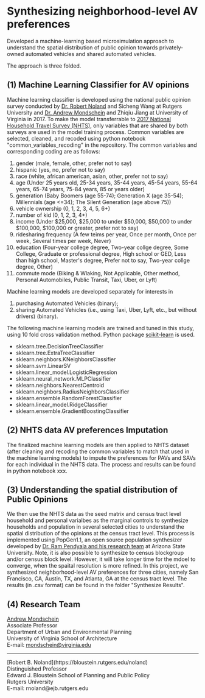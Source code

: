 # Synthesizing neighborhood-level AV preferences
Developed a machine-learning based microsimulation approach to understand the spatial distribution of public opinion towards privately-owned automated vehicles and shared automated vehicles. 

The approach is three folded. 

## (1) Machine Learning Classifier for AV opinions
Machine learning classifier is developed using the national public opinion survey conducted by [Dr. Robert Noland](https://bloustein.rutgers.edu/noland/) and Sicheng Wang at Rutgers University and [Dr. Andrew Mondschein](https://www.arch.virginia.edu/people/andrew-mondschein) and Zhiqiu Jiang at University of Virginia in 2017. To make the model transferrable to [2017 National Household Travel Survey (NHTS)](https://nhts.ornl.gov/), only variables that are shared by both surveys are used in the model training process. Common variables are selected, cleaned, and recoded using python notebook "common_variables_recoding" in the repository. The common variables and corresponding coding are as follows:

1. gender (male, female, other, prefer not to say)
2. hispanic (yes, no, prefer not to say)
3. race (white, african american, asian, other, prefer not to say)
4. age (Under 25 years old, 25-34 years, 35-44 years, 45-54 years, 55-64 years, 65-74 years, 75-84 years, 85 or years older)
5. generation (Baby Boomers (age 55-74); Generation X (age 35-54); Millennials (age <=34); The Silent Generation (age above 75))
6. vehicle ownership (0, 1, 2, 3, 4, 5, 6+)
7. number of kid (0, 1, 2, 3, 4+)
8. income (Under $25,000, $25,000 to under $50,000, $50,000 to under $100,000, $100,000 or greater, prefer not to say)
9. ridesharing frequency (A few teims per year, Once per month, Once per week, Several times per week, Never)
10. education (Four-year college degree, Two-year collge degree, Some College, Graduate or professional degree, High school or GED, Less than high school, Master's degree, Prefer not to say, Two-year collge degree, Other)
11. commute mode (Biking & Wlaking, Not Applicable, Other method, Personal Automobiles, Public Transit, Taxi, Uber, or Lyft)

Machine learning models are developed separately for interests in 

1. purchasing Automated Vehicles (binary);
2. sharing Automated Vehicles (i.e., using Taxi, Uber, Lyft, etc., but without drivers) (binary). 

The following machine learning models are trained and tuned in this study, using 10 fold cross validation method. Python package [scikit-learn](https://scikit-learn.org/stable/) is used.  

* sklearn.tree.DecisionTreeClassifier
* sklearn.tree.ExtraTreeClassifier
* sklearn.neighbors.KNeighborsClassifier
* sklearn.svm.LinearSV
* sklearn.linear_model.LogisticRegression
* sklearn.neural_network.MLPClassifier
* sklearn.neighbors.NearestCentroid
* sklearn.neighbors.RadiusNeighborsClassifier
* sklearn.ensemble.RandomForestClassifier
* sklearn.linear_model.RidgeClassifier
* sklearn.ensemble.GradientBoostingClassifier

## (2) NHTS data AV preferences Imputation
The finalized machine learning models are then applied to NHTS dataset (after cleaning and recoding the common variables to match that used in the machine learning models) to impute the preferences for PAVs and SAVs for each individual in the NHTS data. The process and results can be found in python notebook xxx.
  
## (3) Understanding the spatial distribution of Public Opinions
We then use the NHTS data as the seed matrix and census tract level household and personal varialbes as the marginal controls to synthesize households and population in several selected cities to understand the spatial distribution of the opinions at the census tract level. This process is implemented using PopGen1.1, an open source population synthesizer developed by [Dr. Ram Pendyala and his research team](https://www.mobilityanalytics.org/popgen.html) at Arizona State University. Note, it is also possible to synthesize to census blockgroup and/or census block level. However, it will take longer time for the mdoel to converge, when the spaital resolution is more refined. In this project, we synthesized neighborhood-level AV preferences for three cities, namely San Francisco, CA, Austin, TX, and Atlanta, GA at the census tract level. The results (in .csv format) can be found in the folder "Synthesize Results". 

## (4) Research Team
[Andrew Mondschein](http://www.andrewmondschein.com)<br>
Associate Professor<br>
Department of Urban and Environmental Planning<br>
University of Virginia School of Architecture<br>
E-mail: mondschein@virginia.edu<br>
<hr>
[Robert B. Noland](https://bloustein.rutgers.edu/noland)<br>
Distinguished Professor<br>
Edward J. Bloustein School of Planning and Public Policy<br>
Rutgers University<br>
E-mail: rnoland@ejb.rutgers.edu<br>




